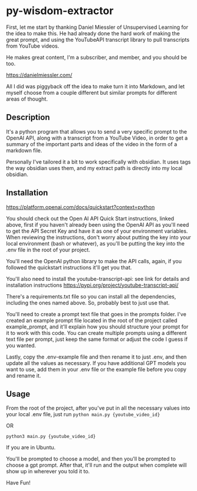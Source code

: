 # py-wisdom-extractor 

First, let me start by thanking Daniel Miessler of Unsupervised Learning for the idea to make this. He had already done the hard work of making the great prompt, and using the YouTubeAPI transcript library to pull transcripts from YouTube videos.

He makes great content, I'm a subscriber, and member, and you should be too.

https://danielmiessler.com/

All I did was piggyback off the idea to make turn it into Markdown, and let myself choose from a couple different but similar prompts for different areas of thought.

## Description
It's a python program that allows you to send a very specific prompt to the OpenAI API, along with a transcript from a YouTube Video, in order to get a summary of the important parts and ideas of the video in the form of a markdown file. 

Personally I've tailored it a bit to work specifically with obsidian. It uses tags the way obsidian uses them, and my extract path is directly into my local obsidian.   

## Installation
https://platform.openai.com/docs/quickstart?context=python

You should check out the Open AI API Quick Start instructions, linked above, first if you haven't already been using the OpenAI API as you'll need to get the API Secret Key and have it as one of your environment variables. When reviewing the instructions, don't worry about putting the key into your local environment (bash or whatever), as you'll be putting the key into the .env file in the root of your project.

You'll need the OpenAI python library to make the API calls, again, if you followed the quickstart instructions it'll get you that. 

You'll also need to install the youtube-transcript-api: see link for details and installation instructions https://pypi.org/project/youtube-transcript-api/ 

There's a requirements.txt file so you can install all the dependencies, including the ones named above. So, probably best to just use that.

You'll need to create a prompt text file that goes in the prompts folder. I've created an example prompt file located in the root of the project called example_prompt, and it'll explain how you should structure your prompt for it to work with this code. You can create multiple prompts using a different text file per prompt, just keep the same format or adjust the code I guess if you wanted.  

Lastly, copy the .env-example file and then rename it to just .env, and then update all the values as necessary. If you have additional GPT models you want to use, add them in your .env file or the example file before you copy and rename it.

## Usage
From the root of the project, after you've put in all the necessary values into your local .env file, just run 
`python main.py {youtube_video_id}`

OR

`python3 main.py {youtube_video_id}`

If you are in Ubuntu.

You'll be prompted to choose a model, and then you'll be prompted to choose a gpt prompt. After that, it'll run and the output when complete will show up in wherever you told it to.

Have Fun!